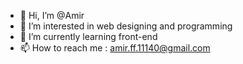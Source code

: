 - 👋 Hi, I’m @Amir
- 👀 I’m interested in web designing and programming
- 🌱 I’m currently learning front-end
- 📫 How to reach me : amir.ff.11140@gmail.com

<!---
Amop906/Amop906 is a ✨ special ✨ repository because its `README.md` (this file) appears on your GitHub profile.
You can click the Preview link to take a look at your changes.
--->
